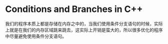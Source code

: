 # Conditions and Branches in C++

我们的程序本质上都是存储在内存之中的，当我们使用条件分支语句的时候，实际上就是在我们的内存区域跳来跳去，这实际上开销是蛮大的，所以很多优化的程序中尽量避免使用条件分支语句。